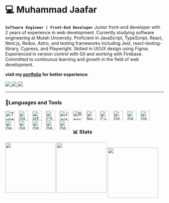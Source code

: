 # 💻 Muhammad Jaafar 
**`Software Engineer | Front-End Developer`**
Junior front-end developer with 2 years of experience in web development. Currently studying software engineering at Mutah University. Proficient in JavaScript, TypeScript, React, Next.js, Redux, Astro, and testing frameworks including Jest, react-testing-library, Cypress, and Playwright. Skilled in UI/UX design using Figma. Experienced in version control with Git and working with Firebase. Committed to continuous learning and growth in the field of web development.

**visit my [portfolio](https://m7mad.dev/) for better experience**

<p align="left">
 
<a href="https://www.linkedin.com/in/muhammad-dawahreh/">
 <img src="https://img.shields.io/badge/linkedin-%230077B5.svg?style=for-the-badge&logo=linkedin&logoColor=white"> 
</a>
<a href="mailto:muhammadaldawahreh@gmail.com">
 <img src="https://img.shields.io/badge/Gmail-D14836?style=for-the-badge&logo=gmail&logoColor=white"> 
</a>
<a href="https://m7mad.dev/">
 <img src="https://img.shields.io/badge/Portfolio-%23000000.svg?style=for-the-badge&logo=firefox&logoColor=#FF7139"> 
</a>
</p>

---

### 🧰Languages and Tools


<img align="left" alt="TypeScript" width="30px" style="padding-right:10px;" src="https://cdn.jsdelivr.net/gh/devicons/devicon/icons/typescript/typescript-plain.svg" />
<img align="left" alt="Git" width="30px" style="padding-right:10px;" src="https://cdn.jsdelivr.net/gh/devicons/devicon/icons/git/git-original.svg" />
<img align="left" alt="HTML" width="30px" style="padding-right:10px;" src="https://cdn.jsdelivr.net/gh/devicons/devicon/icons/html5/html5-plain.svg" />
<img align="left" alt="CSS" width="30px" style="padding-right:10px;" src="https://cdn.jsdelivr.net/gh/devicons/devicon/icons/css3/css3-plain.svg" />
<img align="left" alt="JavaScript" width="30px" style="padding-right:10px;" src="https://cdn.jsdelivr.net/gh/devicons/devicon/icons/javascript/javascript-plain.svg" />
<img align="left" alt="React" width="30px" style="padding-right:10px;" src="https://cdn.jsdelivr.net/gh/devicons/devicon/icons/react/react-original.svg" />
<img align="left" alt="NodeJS" width="30px" style="padding-right:10px;" src="https://cdn.jsdelivr.net/gh/devicons/devicon/icons/nodejs/nodejs-original.svg" />
<img align="left" alt="C++" width="30px" style="padding-right:10px;" src="https://cdn.jsdelivr.net/gh/devicons/devicon/icons/cplusplus/cplusplus-line.svg" />

<img align="left" alt="GitHub" width="30px" style="padding-right:10px;" src="https://cdn.jsdelivr.net/gh/devicons/devicon/icons/redux/redux-original.svg" />
<img align="left" alt="GitHub" width="30px" style="padding-right:10px;" src="https://cdn.jsdelivr.net/gh/devicons/devicon/icons/sass/sass-original.svg" />

<img align="left" alt="GitHub" width="30px" style="padding-right:10px;" src="https://cdn.jsdelivr.net/gh/devicons/devicon/icons/jest/jest-plain.svg" />
<img align="left" alt="GitHub" width="30px" style="padding-right:10px;" src="https://cdn.jsdelivr.net/gh/devicons/devicon/icons/firebase/firebase-plain-wordmark.svg" />
<img align="left" alt="GitHub" width="30px" style="padding-right:10px;" src="https://cdn.jsdelivr.net/gh/devicons/devicon/icons/figma/figma-original.svg" />
<img align="left" alt="GitHub" width="30px" style="padding-right:10px;" src="https://cdn.jsdelivr.net/gh/devicons/devicon/icons/graphql/graphql-plain-wordmark.svg" />
<img align="left" alt="GitHub" width="30px" style="padding-right:10px;" src="https://cdn.jsdelivr.net/gh/devicons/devicon/icons/github/github-original.svg" />

<img align="left" alt="GitHub" width="30px" style="padding-right:10px;" src="https://cdn.jsdelivr.net/gh/devicons/devicon/icons/nextjs/nextjs-original-wordmark.svg" />
<br />

#

### 📊 Stats

<img height="160px" align="left"   src="https://github-readme-stats.vercel.app/api?username=MuhammadJaafer&show_icons=true&theme=radical"   />

<img height="160px" align="left"  src="https://github-readme-stats.vercel.app/api/top-langs/?username=MuhammadJaafer&layout=compact&theme=radical"  />
<br />
<img height="160px" align="left"  src="https://api.roadmap.sh/v1-badge/wide/64b3fe499a1017508d22c4b7?variant=dark&roadmaps=frontend%2Csystem-design%2Csoftware-design-architecture%2Cjava"  />


#


